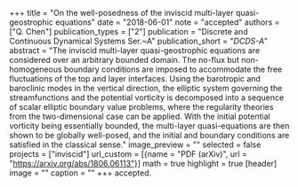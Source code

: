 +++
title = "On the well-posedness of the inviscid multi-layer quasi-geostrophic equations"
date = "2018-06-01"
note = "accepted"
authors = ["Q. Chen"]
publication_types = ["2"]
publication = "Discrete and Continuous Dynamical Systems Ser.~A"
publication_short = "_DCDS-A_"
abstract = "The inviscid multi-layer quasi-geostrophic equations are considered over an arbitrary bounded domain. The no-flux but non-homogeneous boundary conditions are imposed to accommodate the free fluctuations of the top and layer interfaces. Using the barotropic and baroclinic modes in the vertical direction, the elliptic system governing the streamfunctions and the potential vorticity is decomposed into a sequence of scalar elliptic boundary value problems, where the regularity theories from the two-dimensional case can be applied. With the initial potential vorticity being essentially bounded, the multi-layer quasi-equations are then shown to be globally well-posed, and the initial and boundary conditions are satisfied in the classical sense."
image_preview = ""
selected = false
projects = ["inviscid"]
url_custom = [{name = "PDF (arXiv)", url = "https://arxiv.org/abs/1806.06113"}]
math = true
highlight = true
[header]
image = ""
caption = ""
+++
accepted.
